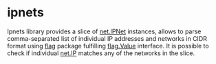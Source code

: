 # ipnets

Ipnets library provides a slice of [net.IPNet](https://golang.org/pkg/net/#IPNet) instances,
allows to parse comma-separated list of individual IP addresses and networks in CIDR format
using [flag](https://golang.org/pkg/flag/) package fulfilling
[flag.Value](https://golang.org/pkg/flag/#Value) interface. It is possible to check if
individual [net.IP](https://golang.org/pkg/net/#IP) matches any of the networks in the slice.
